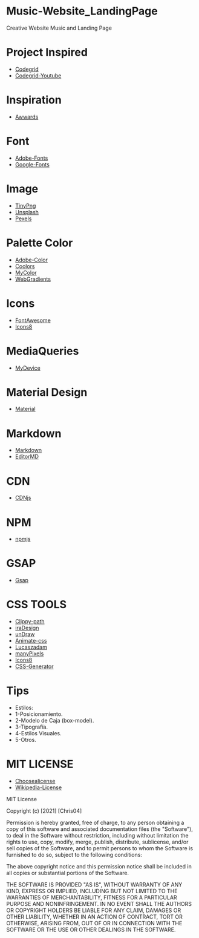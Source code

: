 # Music-Website_LandingPage
Creative Website Music and Landing Page


# Project Inspired

- [Codegrid](https://www.youtube.com/channel/UC7pVho4O31FyfQsZdXWejEw)
- [Codegrid-Youtube](https://github.com/codegridweb)

# Inspiration
- [Awwards](https://www.awwwards.com/)
# Font
- [Adobe-Fonts](https://fonts.adobe.com/)
- [Google-Fonts](https://fonts.google.com/)
# Image
- [TinyPng](https://tinypng.com/)
- [Unsplash](https://unsplash.com/)
- [Pexels](https://www.pexels.com/)
# Palette Color
- [Adobe-Color](https://color.adobe.com/es/create/color-wheel)
- [Coolors](https://coolors.co/)
- [MyColor](https://mycolor.space/gradient3)
- [WebGradients](https://webgradients.com/)

# Icons 
- [FontAwesome](https://fontawesome.com/)
- [Icons8](https://iconos8.es/)

# MediaQueries
- [MyDevice](https://www.mydevice.io/#compare-devices)

# Material Design
- [Material](https://material.io/)

# Markdown
- [Markdown](https://markdown.es/)
- [EditorMD](https://pandao.github.io/editor.md/en.html)
# CDN
- [CDNjs](https://cdnjs.com/)
# NPM
- [npmjs](https://www.npmjs.com/)

# GSAP
- [Gsap](https://greensock.com/gsap/)

# CSS TOOLS
- [Clippy-path](https://bennettfeely.com/clippy/)
- [iraDesign](https://iradesign.io/illustrations)
- [unDraw](https://undraw.co/)
- [Animate-css](https://animate.style/)
- [Lucaszadam](https://lukaszadam.com/illustrations)
- [manyPixels](https://www.manypixels.co/gallery)
- [Icons8](https://icons8.com/illustrations)
- [CSS-Generator](https://css3generator.com/)

# Tips
- Estilos:
- 1-Posicionamiento.
- 2-Modelo de Caja (box-model).
- 3-Tipografía.
- 4-Estilos Visuales.
- 5-Otros.
# MIT LICENSE

- [Choosealicense](https://choosealicense.com/)
- [Wikipedia-License](https://es.wikipedia.org/wiki/Licencia_de_software)

MIT License

Copyright (c) [2021] [Chris04]

Permission is hereby granted, free of charge, to any person obtaining a copy of this software and associated documentation files (the "Software"), to deal in the Software without restriction, including without limitation the rights to use, copy, modify, merge, publish, distribute, sublicense, and/or sell copies of the Software, and to permit persons to whom the Software is furnished to do so, subject to the following conditions:

The above copyright notice and this permission notice shall be included in all copies or substantial portions of the Software.

THE SOFTWARE IS PROVIDED "AS IS", WITHOUT WARRANTY OF ANY KIND, EXPRESS OR IMPLIED, INCLUDING BUT NOT LIMITED TO THE WARRANTIES OF MERCHANTABILITY, FITNESS FOR A PARTICULAR PURPOSE AND NONINFRINGEMENT. IN NO EVENT SHALL THE AUTHORS OR COPYRIGHT HOLDERS BE LIABLE FOR ANY CLAIM, DAMAGES OR OTHER LIABILITY, WHETHER IN AN ACTION OF CONTRACT, TORT OR OTHERWISE, ARISING FROM, OUT OF OR IN CONNECTION WITH THE SOFTWARE OR THE USE OR OTHER DEALINGS IN THE SOFTWARE.